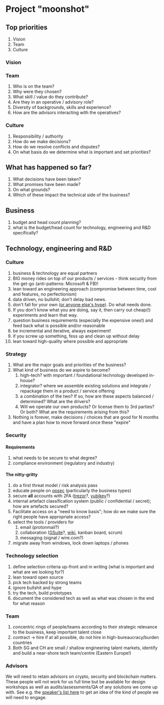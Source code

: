 # Project "moonshot"

## Top priorities
 1. Vision
 1. Team
 1. Culture

### Vision

### Team
 1. Who is on the team?
 1. Why were they chosen?
 1. What skill / value do they contribute?
 1. Are they in an operative / advisory role?
 1. Diversity of backgrounds, skills and experience?
 1. How are the advisors interacting with the operatives?

### Culture
 1. Responsibility / authority
 1. How do we make decisions? 
 1. How do we resolve conflicts and disputes?
 1. On what basis do we determine what is important and set priorities?

## What has happened so far?
 1. What decisions have been taken?
 1. What promises have been made?
 1. On what grounds?
 1. Which of these impact the technical side of the business?

## Business

 1. budget and head count planning?
 1. what is the budget/head count for technology, engineering and R&D specifically?

## Technology, engineering and R&D

### Culture

 1. business & technology are equal partners
 1. BIG money rides on top of our products / services - think security from the get-go (anti-patterns: Microsoft & FB)!
 1. lean toward an engineering approach (compromise between time, cost and features, no perfectionism)
 1. data driven, no bullshit; don't delay bad news.
 1. don't fall for your own ([or anyone else's hype](https://cointelegraph.com/news/we-dont-need-blockchain-r3-consortium-after-59-million-research)). Do what needs done.
 1. If you don't know what you are doing, say it, then carry out cheap(!) experiments and learn that way.
 1. question business requirements (especially the expensive ones!) and feed back what is possible and/or reasonable
 1. be incremental and iterative, always experiment!
 1. if you screw up something, fess up and clean up without delay
 1. lean toward high-quality where possible and appropriate

### Strategy 

 1. What are the major goals and priorities of the business?
 1. What kind of business do we aspire to become?
    1. high-tech? with important / foundational technology developed in-house?
    1. integrator? where we assemble existing solutions and integrate / repackage them in a product / service offering
    1. a combination of the two? If so, how are these aspects balanced / determined? What are the drivers?
    1. Will we operate our own products? Or license them to 3rd parties? Or both? What are the requirements arising from this?
 1. Nothing is forever, make decisions / choices that are good for N months and have a plan how to move forward once these "expire"

### Security

#### Requirements
 1. what needs to be secure to what degree?
 1. compliance environment (regulatory and industry)

#### The nitty-gritty

 1. do a first threat model / risk analysis pass
 1. educate people on [opsec](https://www.tripwire.com/state-of-security/security-data-protection/opsec-everyone-not-just-people-something-hide/) (particularly the business types)
 1. secure **all** accounts with 2FA ([trezor](https://doc.satoshilabs.com/trezor-user/u2f.html)?, [yubikey](https://www.yubico.com/product/yubikey-neo/)?)
 1. internal artefact classification system (public / confidential / secret); how are artefacts secured?
 1. Facilitate access on a "need to know basis"; how do we make sure the right people have appropriate access?
 1. select the tools / providers for
    1. email (protonmail?)
    1. collaboration ([GSuite](https://gsuite.google.com/together/?user-benefits_activeEl=tab-connect)?, [wiki](https://www.atlassian.com/software/confluence), kanban board, scrum)
    1. messaging (signal / wire.com?)
 1. migrate away from windows, lock down laptops / phones

### Technology selection

 1. define selection criteria up-front and in writing (what is important and what are we looking for?)
 1. lean toward open source
 1. pick tech backed by strong teams
 1. ignore bullshit and hype
 1. try the tech, build prototypes
 1. document the considered tech as well as what was chosen in the end for what reason

### Team

 1. concentric rings of people/teams according to their strategic relevance to the business, keep important talent close
 1. contract -> hire if at all possible, do not hire in high-bureaucracy/burden countries
 1. Both SG and CH are small / shallow engineering talent markets, identify and build a near-shore tech team/centre (Eastern Europe!)

### Advisors

We will need to retain advisors on crypto, security and blockchain matters. These people will not work for us full time but be available for design workshops as well as audits/assessments/QA of any solutions we come up with. See e.g. the [speaker's list here](https://binarydistrict.com/courses/master-workshop-off-the-chain/) to get an idea of the kind of people we will need to engage.
